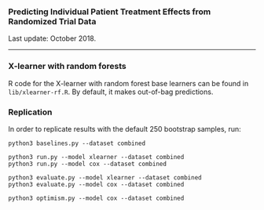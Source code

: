 ### Predicting Individual Patient Treatment Effects from Randomized Trial Data

Last update: October 2018.

---

### X-learner with random forests

R code for the X-learner with random forest base learners can be found in
`lib/xlearner-rf.R`. By default, it makes out-of-bag predictions. 

### Replication 

In order to replicate results with the default 250 bootstrap samples, run:

```
python3 baselines.py --dataset combined

python3 run.py --model xlearner --dataset combined
python3 run.py --model cox --dataset combined

python3 evaluate.py --model xlearner --dataset combined
python3 evaluate.py --model cox --dataset combined

python3 optimism.py --model cox --dataset combined
```

